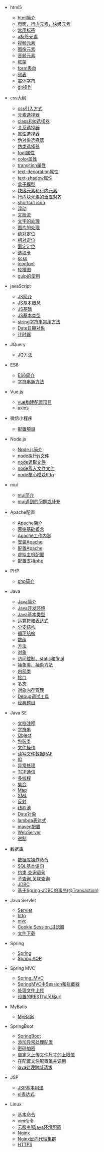 * html5
	* [html简介](/notebook/html/html简介.md)
	* [页面，行内元素，块级元素](/notebook/html/页面，行内元素，块级元素.md)
	* [常用标签](/notebook/html/常用标签.md)
	* [a标签元素](/notebook/html/a标签元素.md)
	* [视频元素](/notebook/html/视频元素.md)
	* [图像元素](/notebook/html/图像元素.md)
	* [音频元素](/notebook/html/音频元素.md)
	* [框架](/notebook/html/框架.md)
	* [form表单](/notebook/html/form表单.md)
	* [列表](/notebook/html/列表.md)
	* [实体字符](/notebook/html/实体字符.md)
	* [git操作](/notebook/html/git操作.md)

* css大纲
	* [css引入方式](/notebook/css/css引入方式.md)
	* [元素选择器](/notebook/css/元素选择器.md)
	* [class和id选择器](/notebook/css/class和id选择器.md)
	* [关系选择器](/notebook/css/关系选择器.md)
	* [属性选择器](/notebook/css/属性选择器.md)
	* [伪对象选择器](/notebook/css/伪对象选择器.md)
	* [伪类选择器](/notebook/css/伪类选择器.md)
    * [font属性](/notebook/css/font属性.md)
    * [color属性](/notebook/css/color属性.md)
    * [transition属性](/notebook/css/动画.md)
    * [text-decoration属性](/notebook/css/text-decoration属性.md)
    * [text-shadow属性](notebook/css/text-shadow属性.md)
    * [盒子模型](notebook/css/盒子模型.md)
    * [块级元素和行内元素](notebook/css/块级元素和行内元素.md)
    * [行内块元素的垂直对齐](notebook/css/行内块元素的垂直对齐.md)
    * [shortcut icon](notebook/css/网页上面小图标.md)
    * [浮动](notebook/css/浮动.md)
    * [文档流](notebook/css/文档流.md)
    * [文字的处理](notebook/css/文字的处理.md)
    * [图片的处理](notebook/css/图片的处理.md)
    * [绝对定位](notebook/css/绝对定位.md)
    * [相对定位](notebook/css/相对定位.md)
    * [固定定位](notebook/css/固定定位.md)
    * [选项卡](notebook/css/选项卡.md)
    * [scss](notebook/css/scss.md)
    * [iconfont](notebook/css/iconfont.md)
    * [轮播图](notebook/css/轮播图.md)
    * [gulp的使用](notebook/css/gulp.md)
    
* javaScript
	* [JS简介](notebook/javaScript/js简介.md)
	* [JS基本概念](notebook/javaScript/JS基本概念.md)
	* [JS基础](notebook/javaScript/js基础.md)
	* [JS基本类型](notebook/javaScript/js基本类型.md)
	* [string字符串常用方法](notebook/javaScript/string字符串常用方法.md)
	* [Date日期对象](notebook/javaScript/Date日期对象.md)
	* [计时器](notebook/javaScript/计时器.md)

* JQuery
	* [JQ方法](notebook/JQuery/jq.md)

* ES6
	* [ES6简介](notebook/ES6/ES6简介.md)
	* [字符串新方法](notebook/ES6/字符串新方法.md)

* Vue.js
	* [vue构建配置项目](notebook/vue/vue构建配置项目.md)
	* [axios](notebook/vue/axios.md)
	
* 微信小程序
	* [配置项目](notebook/weChat/微信小程序配置项目.md)

* Node.js
	* [Node.js简介](notebook/Node/Node.js简介.md)
	* [node执行js文件](notebook/Node/node基本操作.md)
	* [node读取文件](notebook/Node/读取文件.md)
	* [node写入文件文件](notebook/Node/写文件.md)
	* [node核心模块http](notebook/Node/http.md)
	
* mui
	* [mui简介](notebook/mui/mui简介.md)
	* [mui遇到的问题或补充](notebook/mui/mui遇到的问题跟坑.md)
	
* Apache配置
	* [Apache简介](notebook/Apache/Apache简介.md)
	* [网络基础概念](notebook/Apache/网络基础概念.md)
	* [Apache工作内容](notebook/Apache/Apache工作内容.md)
	* [安装Apache](notebook/Apache/安装apache.md)
	* [配置Apache](notebook/Apache/配置Apache.md)
	* [虚拟主机配置](notebook/Apache/虚拟主机配置.md)
	* [配置支持php](notebook/Apache/配置php支持.md)
	
* PHP
	* [php简介](notebook/PHP/php简介.md)
	
* Java
	* [Java简介](notebook/Java/Java简介.md)
	* [Java开发环境](notebook/Java/Java开发环境.md)
	* [Java基本类型](notebook/Java/Java基本类型.md)
	* [运算符和表达式](notebook/Java/运算符和表达式.md)
	* [分支结构](notebook/Java/分支结构.md)
	* [循环结构](notebook/Java/循环结构for.md)
	* [数组](notebook/Java/数组.md)
	* [方法](notebook/Java/方法.md)
	* [对象](notebook/Java/对象.md)
	* [访问控制、static和final](notebook/Java/访问控制、static和final.md)
	* [抽象类、抽象方法](notebook/Java/抽象类、抽象方法.md)
	* [内部类](notebook/Java/内部类.md)
	* [接口](notebook/Java/接口.md)
	* [多态](notebook/Java/多态.md)
	* [对象内存管理](notebook/Java/对象内存管理.md)
	* [Debug调试工具](notebook/Java/Debug调试工具.md)
	* [经典题目](notebook/Java/经典题目.md)

* Java SE
	* [文档注释](notebook/JavaSE/文档注释.md)
	* [字符串](notebook/JavaSE/字符串.md)
	* [Object](notebook/JavaSE/Object.md)
	* [包装类](notebook/JavaSE/包装类.md)
	* [文件操作](notebook/JavaSE/文件操作.md)
	* [读写文件数据RAF](notebook/JavaSE/读写文件数据RAF.md)
	* [IO](notebook/JavaSE/io.md)
	* [异常处理](notebook/JavaSE/异常处理.md)
	* [TCP通信](notebook/JavaSE/TCP通信.md)
	* [多线程](notebook/JavaSE/多线程.md)
	* [集合](notebook/JavaSE/集合.md)
	* [Map](notebook/JavaSE/Map.md)
	* [XML](notebook/JavaSE/XML.md)
	* [反射](notebook/JavaSE/反射.md)
	* [线程池](notebook/JavaSE/线程池.md)
	* [Date对象](notebook/JavaSE/date.md)
	* [lambda表达式](notebook/JavaSE/lambda.md)
	* [maven配置](notebook/JavaSE/maven配置.md)
	* [WebServer](notebook/JavaSE/WebServer.md)
	* [进制](notebook/JavaSE/bin.md)
	
* 数据库
	* [数据库操作命令](notebook/数据库/mysql.md)
	* [SQL基本语句](notebook/数据库/SQL基本语句.md)
	* [约束,查询语句](notebook/数据库/约束,查询语句.md)
	* [子查询,关联查询](notebook/数据库/子查询,关联查询.md)	
	* [JDBC](notebook/数据库/jdbc.md)
	* [基于Spring-JDBC的事务(@Transaction)](notebook/数据库/基于Spring-JDBC的事务(Transaction).md)
	
	
* Java Servlet
	* [Servlet](notebook/Servlet/servlet.md)
	* [http](notebook/Servlet/http.md)	
	* [mvc](notebook/Servlet/mvc.md)	
	* [Cookie,Session,过滤器](notebook/Servlet/Cookie,Session.md)
	* [文件下载](notebook/Servlet/文件下载.md)
	

* Spring
	* [Spring](notebook/Spring/Spring.md)
	* [Spring AOP](notebook/Spring/SpringAOP.md)
	
* Spring MVC
	* [Spring_MVC](notebook/Spring_MVC/SpringMVC.md)
	* [SpringMVC中Session和拦截器](notebook/Spring_MVC/SpringMVC中Session和拦截器.md)
	* [处理文件上传](notebook/Spring_MVC/处理文件上传.md)
	* [设置的RESTful风格url](notebook/Spring_MVC/设置的RESTful风格url.md)

* MyBatis
	* [MyBatis](notebook/MyBatis/MyBatis.md)
	
* SpringBoot
	* [SpringBoot](notebook/SpringBoot/SpringBoot.md)
	* [添加异常处理配置](notebook/SpringBoot/SpringBoot异常处理.md)
	* [密码加密](notebook/SpringBoot/密码加密.md)
	* [自定义上传文件尺寸的上限值](notebook/SpringBoot/自定义上传文件尺寸的上限值.md)
	* [在配置文件配置值并调用](notebook/SpringBoot/在配置文件配置值并调用.md)
	* [java处理跨域请求](notebook/SpringBoot/java处理跨域请求.md)

* JSP
	* [JSP基本用法](notebook/JSP/JSP基本用法.md)
	* [el表达式](notebook/JSP/el表达式.md)
	
* Linux
	* [基本命令](notebook/Linux/基本命令.md)
	* [vim命令](notebook/Linux/vim命令.md)
	* [云服务器java环境配置](notebook/Linux/云服务器java环境配置.md)
	* [Nginx](notebook/Linux/Nginx.md)
	* [Nginx反向代理集群](notebook/Linux/Nginx反向代理集群.md)
	* [HTTPS](notebook/Linux/HTTPS.md)
	
